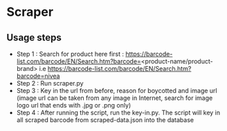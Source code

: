 # Scraper

## Usage steps
- Step 1 : Search for product here first : https://barcode-list.com/barcode/EN/Search.htm?barcode=<product-name/product-brand>
i.e https://barcode-list.com/barcode/EN/Search.htm?barcode=nivea
- Step 2 : Run scraper.py
- Step 3 : Key in the url from before, reason for boycotted and image url (image url can be taken from any image in Internet, search for image logo url that ends with .jpg or .png only)
- Step 4 : After running the script, run the key-in.py. The script will key in all scraped barcode from scraped-data.json into the database